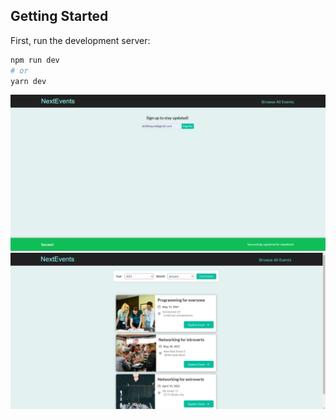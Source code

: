 ## Getting Started

First, run the development server:

```bash
npm run dev
# or
yarn dev
```

![alt text](image.png)
![alt text](image-1.png)
